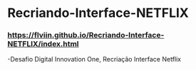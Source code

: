 # Recriando-Interface-NETFLIX
### https://flviin.github.io/Recriando-Interface-NETFLIX/index.html
-Desafio Digital Innovation One, Recriação Interface Netflix
